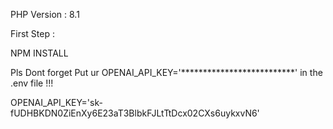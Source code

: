 PHP Version : 8.1

First Step :

NPM INSTALL


Pls Dont forget Put ur OPENAI_API_KEY='**************************' in the .env file !!!

OPENAI_API_KEY='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'

